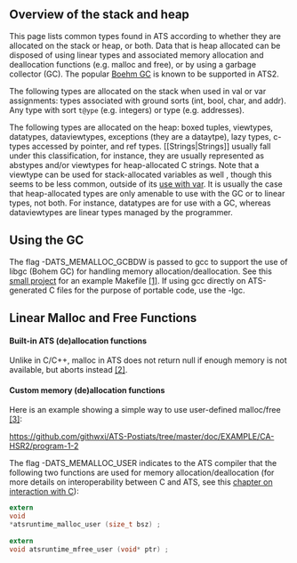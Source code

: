 ## Overview of the stack and heap ##

This page lists common types found in ATS according to whether they are allocated on the stack or heap, or both. Data that is heap allocated can be disposed of using linear types and associated memory allocation and deallocation functions (e.g. malloc and free), or by using a garbage collector (GC). The popular [Boehm GC](http://www.hpl.hp.com/personal/Hans_Boehm/gc/) is known to be supported in ATS2.

The following types are allocated on the stack when used in val or var assignments: types associated with ground sorts (int, bool, char, and addr). Any type with sort `t@ype` (e.g. integers) or type (e.g. addresses).

The following types are allocated on the heap: boxed tuples, viewtypes, datatypes, dataviewtypes, exceptions (they are a dataytpe), lazy types, c-types accessed by pointer, and ref types. [[Strings|Strings]] usually fall under this classification, for instance, they are usually represented as abstypes and/or viewtypes for heap-allocated C strings. Note that a viewtype can be used for stack-allocated variables as well , though this seems to be less common, outside of its [use with var](http://www.ats-lang.org/DOCUMENT/INTPROGINATS/HTML/x3352.html). It is usually the case that heap-allocated types are only amenable to use with the GC or to linear types, not both. For instance, datatypes are for use with a GC, whereas dataviewtypes are linear types managed by the programmer. 


## Using the GC ##

The flag -DATS_MEMALLOC_GCBDW is passed to gcc to support the use of libgc (Bohem GC) for handling memory allocation/deallocation. See this [small project](https://github.com/githwxi/ATS-Postiats/tree/master/doc/PROJECT/SMALL/calculator) for an example Makefile [\[1\]][1]. If using gcc directly on ATS-generated C files for the purpose of portable code, use the -lgc.

## Linear Malloc and Free Functions ##

#### Built-in ATS (de)allocation functions ####

Unlike in C/C++, malloc in ATS does not return null if enough memory is not available, but aborts instead [\[2\]][2].

#### Custom memory (de)allocation functions ####

Here is an example showing a simple way to use user-defined malloc/free [\[3\]][3]:

https://github.com/githwxi/ATS-Postiats/tree/master/doc/EXAMPLE/CA-HSR2/program-1-2

The flag -DATS_MEMALLOC_USER indicates to the ATS compiler that the following
two functions are used for memory allocation/deallocation (for more details on interoperability between C and ATS, see this [chapter on interaction with C](http://www.ats-lang.org/DOCUMENT/INT2PROGINATS/HTML/c1960.html)):

```C
extern
void
*atsruntime_malloc_user (size_t bsz) ;
    
extern
void atsruntime_mfree_user (void* ptr) ;
````

[1]: https://groups.google.com/d/msg/ats-lang-users/SL7fb01wsnk/vU3d9pv-RTkJ
[2]: https://groups.google.com/d/msg/ats-lang-users/eAMszM15vIE/MYi3Rfxe48QJ
[3]: https://groups.google.com/d/msg/ats-lang-users/uRQami8woQQ/l44QkqGq-IoJ